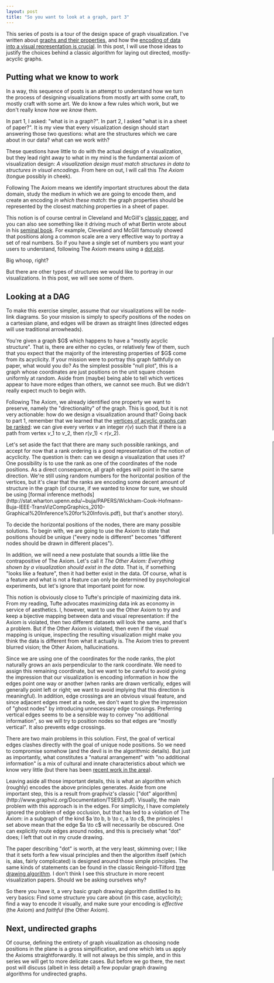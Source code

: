 ```yaml
---
layout: post
title: "So you want to look at a graph, part 3"
---
```


This series of posts is a tour of the design space of
graph visualization. I've written about
[graphs
and their properties](http://cscheid.net/blog/so_you_want_to_look_at_a_graph), and how the
[encoding
of data into a visual representation is crucial](http://cscheid.net/blog/so_you_want_to_look_at_a_graph__part_1). In this post, I will
use those ideas to justify the choices behind a classic algorithm for laying
out directed, mostly-acyclic graphs.

## Putting what we know to work

In a way, this sequence of posts is an attempt to understand how we
turn the process of designing visualizations from mostly art with some
craft, to mostly craft with some art. We do know a few rules which
work, but we don't really know *how we know them*.

In part 1, I asked: "what is in a graph?". In part 2, I asked "what
is in a sheet of paper?". It is my view that every visualization design
should start answering those two questions: what are the structures 
which we care about in our data? what can we work with?

These questions have little to do with the actual design of a visualization, 
but they lead right away to what in my mind is the fundamental axiom of
visualization design: *A visualization design must match
structures in data to structures in visual encodings.* From here
on out, I will call this *The Axiom* (tongue possibly in cheek).

Following The Axiom means we identify important structures
about the data domain, study the
medium in which we are going to encode them, and create an
encoding *in which these match*: the graph properties should be
represented by the closest matching properties in a sheet of paper.

This notion is of course central in Cleveland and McGill's
[classic
paper](https://secure.cs.uvic.ca/twiki/pub/Research/Chisel/ComputationalAestheticsProject/cleveland.pdf), and you can also see something like it driving much of what
Bertin wrote about in his
[seminal
book](http://www.amazon.com/Semiology-Graphics-Diagrams-Networks-Maps/dp/1589482611). For example, Cleveland and McGill famously showed that
positions along a common scale are a very effective way to portray a
set of real numbers. So if you have a single set of numbers you want
your users to understand, following The Axiom means using a
[dot
plot](http://www.perceptualedge.com/articles/b-eye/dot_plots.pdf).

Big whoop, right?

But there are other types of structures we would like to portray in
our visualizations. In this post, we will see some of them.

## Looking at a DAG

To make this exercise simpler, assume that our visualizations will be
node-link diagrams. So your mission is simply to specify positions of
the nodes on a cartesian plane, and edges will be drawn as
straight lines (directed edges will use traditional arrowheads).

<div style="position: absolute; right: -250px"><iframe src="http://cscheid.net/static/20120722/iframe1.html" width=250 height=250></iframe></div>
You're given a graph $G$ which happens to have a "mostly
acyclic structure". That is, there are either no cycles, or
relatively few of them, such that you expect that the majority of the
interesting properties of $G$ come from its acyclicity. If your
mission were to portray this graph faithfully on paper, what would you
do?  As the simplest possible "null plot", this is 
a graph whose coordinates are just positions on the unit square chosen
uniformly at random. Aside from (maybe) being able to tell which
vertices appear to have more edges than others, we cannot see
much. But we didn't really expect much to begin with.

Following The Axiom, we already identified one property we want to
preserve, namely the "directionality" of the graph. This is good, but it
is not very actionable: how do we design a visualization around
that? Going back to part 1, remember that we learned that the
[vertices
of acyclic graphs can be ranked](http://cscheid.net/blog/so_you_want_to_look_at_a_graph): we can give every vertex $v$ an
integer $r(v)$ such that if there is a path from vertex $v\_1$ to
 $v\_2$, then $r(v\_1) < r(v\_2)$.

<div style="position: absolute; right: -250px"><iframe src="http://cscheid.net/static/20120722/iframe2.html" width=250 height=250></iframe></div>
Let's set aside the fact that there are many such possible
rankings, and accept for now that a rank ordering is a good
representation of the notion of acyclicity. The question is then: can
we design a visualization that uses it?  One possibility is to use the
rank as one of the coordinates of the node positions. As a direct
consequence, all graph edges will point in the same direction.  We're
still using random numbers for the horizontal position of the
vertices, but it's clear that the ranks are encoding some decent
amount of structure in the graph (of course, if we wanted to know for
sure, we should be using
[formal
inference methods](http://stat.wharton.upenn.edu/~buja/PAPERS/Wickham-Cook-Hofmann-Buja-IEEE-TransVizCompGraphics_2010-Graphical%20Inference%20for%20Infovis.pdf), but that's another story).

To decide the horizontal positions of the nodes, there are many
possible solutions. To begin with, we are going to use the Axiom to
state that positions should be unique ("every node is different" becomes
"different nodes should be drawn in different places").

In addition, we will need a new postulate that sounds a little like the
contrapositive of The Axiom. Let's call it *The Other Axiom:
Everything shown by a visualization should exist in the data*. That
is, if something "looks like a feature", then it had better exist in
the data. Of course, what is a feature and what is not a feature can only
be determined by psychological experiments, but let's ignore that important 
point for now.

This notion is obviously close to Tufte's principle of maximizing data
ink. From my reading, Tufte advocates maximizing data ink as
economy in service of aesthetics. I, however, want to use the Other
Axiom to try and keep a bijective mapping between data and visual
representation: if the Axiom is violated, then two different datasets
will look the same, and that's a problem. But if the Other Axiom is
violated, then even if the visual mapping is unique, inspecting the
resulting visualization might make you think the data is different
from what it actually is. The Axiom tries to prevent blurred vision;
the Other Axiom, hallucinations.

Since we are using one of the coordinates for the node ranks,
the plot naturally grows an axis perpendicular to
the rank coordinate. We need to assign this remaining coordinate, but
we want to be careful to avoid giving the impression that our
visualization is encoding information in how the edges point one way
or another (when ranks are drawn vertically, edges will generally
point left or right; we want to avoid implying that this direction is meaningful). 
In addition, edge crossings are an obvious
visual feature, and since adjacent edges meet at a node, we don't
want to give the impression of "ghost nodes" by introducing
unnecessary edge crossings. Preferring vertical edges seems to be a sensible way to
convey "no additional information", so we will try to position nodes 
so that edges are "mostly vertical". It also prevents edge crossings.

There are two main problems in this solution. First, the goal of vertical edges clashes directly with the goal of unique node positions. So we need to compromise somehow (and the devil is in the algorithmic details). But just as importantly, what constitutes a "natural 
arrangement" with "no additional information" is a mix of cultural
and innate characteristics about which we know very little (but there has been
[recent work in the area](http://www.cs.brown.edu/people/cziemki/documents/ziemkiewicz10_laws-of-attraction.pdf)).

<div style="position: absolute; right: -250px"><iframe src="http://cscheid.net/static/20120722/iframe3.html" width=250 height=250></iframe></div>
Leaving aside all those important details, this is what an
algorithm which (roughly) encodes the above principles
generates. Aside from one important step, this is a result from
graphviz's classic
["dot"
algorithm](http://www.graphviz.org/Documentation/TSE93.pdf). Visually, the main problem with this approach is in the
edges. For simplicity, I have completely ignored the problem of edge
occlusion, but that has led to a violation of The Axiom: in a subgraph
of the kind $a \to b, b \to c, a \to c$, the principles I set above
mean that the edge $a \to c$ will necessarily be obscured. One can
explicitly route edges around nodes, and this is precisely what
"dot" does; I left that out in my crude drawing.

The paper describing "dot" is worth, at the very least, skimming over; I like that it sets forth a few visual principles and then the algorithm itself (which is, alas, fairly complicated) is designed around those simple principles. The same kinds of statements can be found in the classic Reingold-Tilford [tree drawing algorithm](http://emr.cs.iit.edu/~reingold/tidier-drawings.pdf). I don't think I see this structure in more recent visualization papers. Should we be asking ourselves why?

So there you have it, a very basic graph drawing algorithm distilled
to its very basics: Find some structure you care about (in this case,
acyclicity); find a way to encode it visually, and make sure
your encoding is *effective* (the Axiom) and *faithful* (the
Other Axiom).

## Next, undirected graphs

Of course, defining the entirety of graph visualization as choosing
node positions in the plane is a gross simplification, and one
which lets us apply the Axioms straightforwardly. It will not always
be this simple, and in this series we will get to more delicate
cases. But before we go there, the next post will discuss (albeit in
less detail) a few popular graph drawing algorithms for undirected
graphs.
